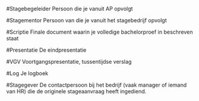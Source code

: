 #Stagebegeleider
Persoon die je vanuit AP opvolgt

#Stagementor
Persoon van die je vanuit het stagebedrijf opvolgt

#Scriptie
Finale document waarin je volledige bachelorproef in beschreven staat

#Presentatie
De eindpresentatie

#VGV
Voortgangspresentatie, tussentijdse verslag

#Log
Je logboek

#Stagegever
De contactpersoon bij het bedrijf (vaak manager of iemand van HR) die de originele stageaanvraag heeft ingediend.
